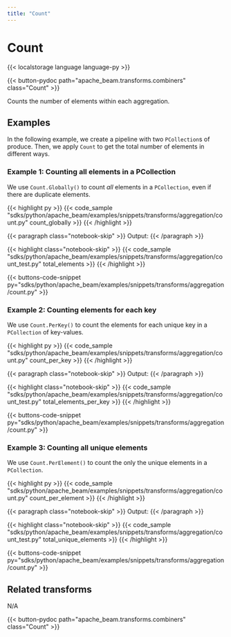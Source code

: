 ```yaml
---
title: "Count"
---
```

<!--
Licensed under the Apache License, Version 2.0 (the "License");
you may not use this file except in compliance with the License.
You may obtain a copy of the License at

http://www.apache.org/licenses/LICENSE-2.0

Unless required by applicable law or agreed to in writing, software
distributed under the License is distributed on an "AS IS" BASIS,
WITHOUT WARRANTIES OR CONDITIONS OF ANY KIND, either express or implied.
See the License for the specific language governing permissions and
limitations under the License.
-->

# Count

{{< localstorage language language-py >}}

{{< button-pydoc path="apache_beam.transforms.combiners" class="Count" >}}

Counts the number of elements within each aggregation.

## Examples

In the following example, we create a pipeline with two `PCollection`s of produce.
Then, we apply `Count` to get the total number of elements in different ways.

### Example 1: Counting all elements in a PCollection

We use `Count.Globally()` to count *all* elements in a `PCollection`, even if there are duplicate elements.

{{< highlight py >}}
{{< code_sample "sdks/python/apache_beam/examples/snippets/transforms/aggregation/count.py" count_globally >}}
{{< /highlight >}}

{{< paragraph class="notebook-skip" >}}
Output:
{{< /paragraph >}}

{{< highlight class="notebook-skip" >}}
{{< code_sample "sdks/python/apache_beam/examples/snippets/transforms/aggregation/count_test.py" total_elements >}}
{{< /highlight >}}

{{< buttons-code-snippet
  py="sdks/python/apache_beam/examples/snippets/transforms/aggregation/count.py" >}}

### Example 2: Counting elements for each key

We use `Count.PerKey()` to count the elements for each unique key in a `PCollection` of key-values.

{{< highlight py >}}
{{< code_sample "sdks/python/apache_beam/examples/snippets/transforms/aggregation/count.py" count_per_key >}}
{{< /highlight >}}

{{< paragraph class="notebook-skip" >}}
Output:
{{< /paragraph >}}

{{< highlight class="notebook-skip" >}}
{{< code_sample "sdks/python/apache_beam/examples/snippets/transforms/aggregation/count_test.py" total_elements_per_key >}}
{{< /highlight >}}

{{< buttons-code-snippet
  py="sdks/python/apache_beam/examples/snippets/transforms/aggregation/count.py" >}}

### Example 3: Counting all unique elements

We use `Count.PerElement()` to count the only the unique elements in a `PCollection`.

{{< highlight py >}}
{{< code_sample "sdks/python/apache_beam/examples/snippets/transforms/aggregation/count.py" count_per_element >}}
{{< /highlight >}}

{{< paragraph class="notebook-skip" >}}
Output:
{{< /paragraph >}}

{{< highlight class="notebook-skip" >}}
{{< code_sample "sdks/python/apache_beam/examples/snippets/transforms/aggregation/count_test.py" total_unique_elements >}}
{{< /highlight >}}

{{< buttons-code-snippet
  py="sdks/python/apache_beam/examples/snippets/transforms/aggregation/count.py" >}}

## Related transforms

N/A

{{< button-pydoc path="apache_beam.transforms.combiners" class="Count" >}}

